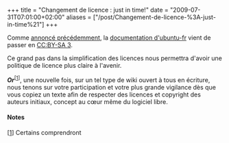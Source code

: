 +++
title = "Changement de licence : just in time!"
date = "2009-07-31T07:01:00+02:00"
aliases = ["/post/Changement-de-licence-%3A-just-in-time%21"]
+++
    <p>Comme <a href="/post/Changement-de-licence-de-la-documentation-d-ubuntu-fr" hreflang="fr">annoncé précédemment</a>, la <a href="http://doc.ubuntu-fr.org/" hreflang="fr">documentation d'ubuntu-fr</a> vient de passer en <a href="http://creativecommons.org/licenses/by-sa/3.0/deed.fr" hreflang="fr">CC:BY-SA 3</a>.</p>


<p>Ce grand pas dans la simplification des licences nous permettra d'avoir une politique de licence plus claire à l'avenir.</p>


<p><strong><em>Or</em></strong><sup>[<a href="#pnote-117-1">1</a>]</sup>, une nouvelle fois, sur un tel type de wiki ouvert à tous en écriture, nous tenons sur votre participation et votre plus grande vigilance dès que vous copiez un texte afin de respecter des licences et copyright des auteurs initiaux, concept au cœur même du logiciel libre.<p>
<div><h4>Notes</h4>
<p>[<a href="#rev-pnote-117-1">1</a>] Certains comprendront</p><div>